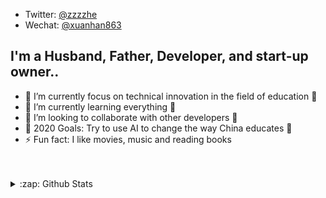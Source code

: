 - Twitter: [@zzzzhe](https://twitter.com/zzzzhe)
- Wechat: [@xuanhan863](https://rushter.com/blog/)


## I'm a Husband, Father, Developer, and start-up owner..

- 🔭 I’m currently focus on technical innovation in the field of education 👻
- 🌱 I’m currently learning everything 🤣
- 👯 I’m looking to collaborate with other developers 👀
- 🥅 2020 Goals: Try to use AI to change the way China educates 💪
- ⚡ Fun fact: I like movies, music and reading books

<br />
<br />

<details>
  <summary>:zap: Github Stats</summary>
  <img align="left" alt="Github Stats" src="https://github-readme-stats.codestackr.vercel.app/api?username=xuanhan863&show_icons=true&hide_border=true" />
</details>
